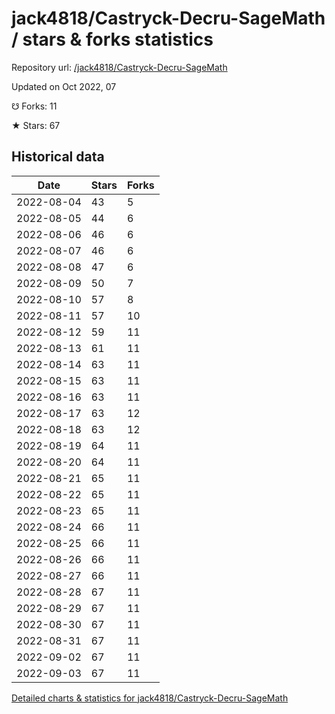 # jack4818/Castryck-Decru-SageMath / stars & forks statistics

Repository url: [/jack4818/Castryck-Decru-SageMath](https://github.com/jack4818/Castryck-Decru-SageMath)

Updated on Oct 2022, 07

☋ Forks: 11

★ Stars: 67

## Historical data
| Date | Stars | Forks |
|------|-------|-------|
| 2022-08-04 | 43 | 5 | 
| 2022-08-05 | 44 | 6 | 
| 2022-08-06 | 46 | 6 | 
| 2022-08-07 | 46 | 6 | 
| 2022-08-08 | 47 | 6 | 
| 2022-08-09 | 50 | 7 | 
| 2022-08-10 | 57 | 8 | 
| 2022-08-11 | 57 | 10 | 
| 2022-08-12 | 59 | 11 | 
| 2022-08-13 | 61 | 11 | 
| 2022-08-14 | 63 | 11 | 
| 2022-08-15 | 63 | 11 | 
| 2022-08-16 | 63 | 11 | 
| 2022-08-17 | 63 | 12 | 
| 2022-08-18 | 63 | 12 | 
| 2022-08-19 | 64 | 11 | 
| 2022-08-20 | 64 | 11 | 
| 2022-08-21 | 65 | 11 | 
| 2022-08-22 | 65 | 11 | 
| 2022-08-23 | 65 | 11 | 
| 2022-08-24 | 66 | 11 | 
| 2022-08-25 | 66 | 11 | 
| 2022-08-26 | 66 | 11 | 
| 2022-08-27 | 66 | 11 | 
| 2022-08-28 | 67 | 11 | 
| 2022-08-29 | 67 | 11 | 
| 2022-08-30 | 67 | 11 | 
| 2022-08-31 | 67 | 11 | 
| 2022-09-02 | 67 | 11 | 
| 2022-09-03 | 67 | 11 | 


[Detailed charts & statistics for jack4818/Castryck-Decru-SageMath](https://reviewgithub.com/rep/jack4818/Castryck-Decru-SageMath)
